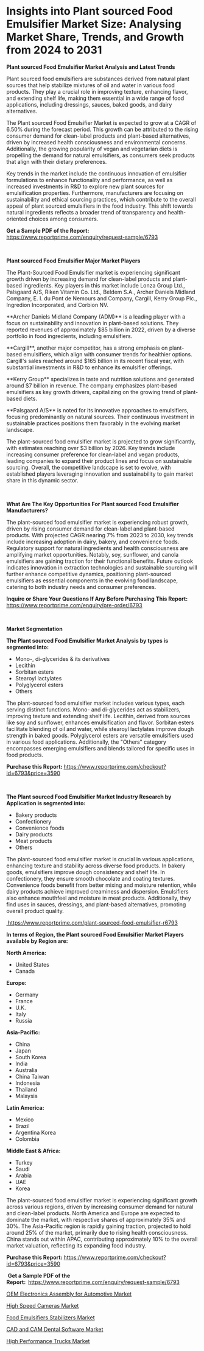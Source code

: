 <p><h1>Insights into Plant sourced Food Emulsifier Market Size: Analysing Market Share, Trends, and Growth from 2024 to 2031</h1></p><p><strong>Plant sourced Food Emulsifier Market Analysis and Latest Trends</strong></p>
<p><p>Plant sourced food emulsifiers are substances derived from natural plant sources that help stabilize mixtures of oil and water in various food products. They play a crucial role in improving texture, enhancing flavor, and extending shelf life, making them essential in a wide range of food applications, including dressings, sauces, baked goods, and dairy alternatives.</p><p>The Plant sourced Food Emulsifier Market is expected to grow at a CAGR of 6.50% during the forecast period. This growth can be attributed to the rising consumer demand for clean-label products and plant-based alternatives, driven by increased health consciousness and environmental concerns. Additionally, the growing popularity of vegan and vegetarian diets is propelling the demand for natural emulsifiers, as consumers seek products that align with their dietary preferences.</p><p>Key trends in the market include the continuous innovation of emulsifier formulations to enhance functionality and performance, as well as increased investments in R&D to explore new plant sources for emulsification properties. Furthermore, manufacturers are focusing on sustainability and ethical sourcing practices, which contribute to the overall appeal of plant sourced emulsifiers in the food industry. This shift towards natural ingredients reflects a broader trend of transparency and health-oriented choices among consumers.</p></p>
<p><strong>Get a Sample PDF of the Report:&nbsp;</strong> <a href="https://www.reportprime.com/enquiry/request-sample/6793?utm_campaign=1087&utm_medium=2&utm_source=Github&utm_content=ia&utm_term=25112024&utm_id=plant-sourced-food-emulsifier">https://www.reportprime.com/enquiry/request-sample/6793</a></p>
<p>&nbsp;</p>
<p><strong>Plant sourced Food Emulsifier Major Market Players</strong></p>
<p><p>The Plant-Sourced Food Emulsifier market is experiencing significant growth driven by increasing demand for clean-label products and plant-based ingredients. Key players in this market include Lonza Group Ltd., Palsgaard A/S, Riken Vitamin Co. Ltd., Beldem S.A., Archer Daniels Midland Company, E. I. du Pont de Nemours and Company, Cargill, Kerry Group Plc., Ingredion Incorporated, and Corbion NV.</p><p>**Archer Daniels Midland Company (ADM)** is a leading player with a focus on sustainability and innovation in plant-based solutions. They reported revenues of approximately $85 billion in 2022, driven by a diverse portfolio in food ingredients, including emulsifiers.</p><p>**Cargill**, another major competitor, has a strong emphasis on plant-based emulsifiers, which align with consumer trends for healthier options. Cargill's sales reached around $165 billion in its recent fiscal year, with substantial investments in R&D to enhance its emulsifier offerings.</p><p>**Kerry Group** specializes in taste and nutrition solutions and generated around $7 billion in revenue. The company emphasizes plant-based emulsifiers as key growth drivers, capitalizing on the growing trend of plant-based diets.</p><p>**Palsgaard A/S** is noted for its innovative approaches to emulsifiers, focusing predominantly on natural sources. Their continuous investment in sustainable practices positions them favorably in the evolving market landscape.</p><p>The plant-sourced food emulsifier market is projected to grow significantly, with estimates reaching over $3 billion by 2026. Key trends include increasing consumer preference for clean-label and vegan products, leading companies to expand their product lines and focus on sustainable sourcing. Overall, the competitive landscape is set to evolve, with established players leveraging innovation and sustainability to gain market share in this dynamic sector.</p></p>
<p>&nbsp;</p>
<p><strong>What Are The Key Opportunities For Plant sourced Food Emulsifier Manufacturers?</strong></p>
<p><p>The plant-sourced food emulsifier market is experiencing robust growth, driven by rising consumer demand for clean-label and plant-based products. With projected CAGR nearing 7% from 2023 to 2030, key trends include increasing adoption in dairy, bakery, and convenience foods. Regulatory support for natural ingredients and health consciousness are amplifying market opportunities. Notably, soy, sunflower, and canola emulsifiers are gaining traction for their functional benefits. Future outlook indicates innovation in extraction technologies and sustainable sourcing will further enhance competitive dynamics, positioning plant-sourced emulsifiers as essential components in the evolving food landscape, catering to both industry needs and consumer preferences.</p></p>
<p><strong>Inquire or Share Your Questions If Any Before Purchasing This Report:</strong> <a href="https://www.reportprime.com/enquiry/pre-order/6793?utm_campaign=1087&utm_medium=2&utm_source=Github&utm_content=ia&utm_term=25112024&utm_id=plant-sourced-food-emulsifier">https://www.reportprime.com/enquiry/pre-order/6793</a></p>
<p>&nbsp;</p>
<p><strong>Market Segmentation</strong></p>
<p><strong>The Plant sourced Food Emulsifier Market Analysis by types is segmented into:</strong></p>
<p><ul><li>Mono-, di-glycerides & its derivatives</li><li>Lecithin</li><li>Sorbitan esters</li><li>Stearoyl lactylates</li><li>Polyglycerol esters</li><li>Others</li></ul></p>
<p><p>The plant-sourced food emulsifier market includes various types, each serving distinct functions. Mono- and di-glycerides act as stabilizers, improving texture and extending shelf life. Lecithin, derived from sources like soy and sunflower, enhances emulsification and flavor. Sorbitan esters facilitate blending of oil and water, while stearoyl lactylates improve dough strength in baked goods. Polyglycerol esters are versatile emulsifiers used in various food applications. Additionally, the "Others" category encompasses emerging emulsifiers and blends tailored for specific uses in food products.</p></p>
<p><strong>Purchase this Report:&nbsp;</strong><a href="https://www.reportprime.com/checkout?id=6793&price=3590&utm_campaign=1087&utm_medium=2&utm_source=Github&utm_content=ia&utm_term=25112024&utm_id=plant-sourced-food-emulsifier">https://www.reportprime.com/checkout?id=6793&price=3590</a></p>
<p>&nbsp;</p>
<p><strong>The Plant sourced Food Emulsifier Market Industry Research by Application is segmented into:</strong></p>
<p><ul><li>Bakery products</li><li>Confectionery</li><li>Convenience foods</li><li>Dairy products</li><li>Meat products</li><li>Others</li></ul></p>
<p><p>The plant-sourced food emulsifier market is crucial in various applications, enhancing texture and stability across diverse food products. In bakery goods, emulsifiers improve dough consistency and shelf life. In confectionery, they ensure smooth chocolate and coating textures. Convenience foods benefit from better mixing and moisture retention, while dairy products achieve improved creaminess and dispersion. Emulsifiers also enhance mouthfeel and moisture in meat products. Additionally, they find uses in sauces, dressings, and plant-based alternatives, promoting overall product quality.</p></p>
<p><a href="https://www.reportprime.com/plant-sourced-food-emulsifier-r6793?utm_campaign=1087&utm_medium=2&utm_source=Github&utm_content=ia&utm_term=25112024&utm_id=plant-sourced-food-emulsifier">&nbsp;https://www.reportprime.com/plant-sourced-food-emulsifier-r6793</a></p>
<p><strong>In terms of Region, the Plant sourced Food Emulsifier Market Players available by Region are:</strong></p>
<p>
    <p> <strong> North America: </strong>
        <ul>
            <li>United States</li>
            <li>Canada</li>
        </ul>
        </p> 
    <p> <strong> Europe: </strong>
        <ul>
            <li>Germany</li>
            <li>France</li>
            <li>U.K.</li>
            <li>Italy</li>
            <li>Russia</li>
        </ul>
        </p> 
    <p> <strong> Asia-Pacific: </strong>
        <ul>
            <li>China</li>
            <li>Japan</li>
            <li>South Korea</li>
            <li>India</li>
            <li>Australia</li>
            <li>China Taiwan</li>
            <li>Indonesia</li>
            <li>Thailand</li>
            <li>Malaysia</li>
        </ul>
        </p> 
    <p> <strong> Latin America: </strong>
        <ul>
            <li>Mexico</li>
            <li>Brazil</li>
            <li>Argentina Korea</li>
            <li>Colombia</li>
        </ul>
        </p> 
    <p> <strong> Middle East & Africa: </strong>
        <ul>
            <li>Turkey</li>
            <li>Saudi</li>
            <li>Arabia</li>
            <li>UAE</li>
            <li>Korea</li>
        </ul>
    </p>
    </p>
<p><p>The plant-sourced food emulsifier market is experiencing significant growth across various regions, driven by increasing consumer demand for natural and clean-label products. North America and Europe are expected to dominate the market, with respective shares of approximately 35% and 30%. The Asia-Pacific region is rapidly gaining traction, projected to hold around 25% of the market, primarily due to rising health consciousness. China stands out within APAC, contributing approximately 10% to the overall market valuation, reflecting its expanding food industry.</p></p>
<p><strong>Purchase this Report: </strong><a href="https://www.reportprime.com/checkout?id=6793&price=3590&utm_campaign=1087&utm_medium=2&utm_source=Github&utm_content=ia&utm_term=25112024&utm_id=plant-sourced-food-emulsifier">https://www.reportprime.com/checkout?id=6793&price=3590</a></p>
<p>&nbsp;<strong>Get a Sample PDF of the Report:&nbsp;&nbsp;</strong><a href="https://www.reportprime.com/enquiry/request-sample/6793?utm_campaign=1087&utm_medium=2&utm_source=Github&utm_content=ia&utm_term=25112024&utm_id=plant-sourced-food-emulsifier">https://www.reportprime.com/enquiry/request-sample/6793</a></p>
<p><strong></strong></p>
<p><p><a href="https://issuu.com/reportprime-2/docs/oem-electronics-assembly-for-automo_0196aecd963075?utm_campaign=1087&utm_medium=2&utm_source=Github&utm_content=ia&utm_term=25112024&utm_id=plant-sourced-food-emulsifier">OEM Electronics Assembly for Automotive Market</a></p><p><a href="https://www.linkedin.com/pulse/high-speed-cameras-market-trends-growth-outlook-2024-2031-mu0jc?utm_campaign=1087&utm_medium=2&utm_source=Github&utm_content=ia&utm_term=25112024&utm_id=plant-sourced-food-emulsifier">High Speed Cameras Market</a></p><p><a href="https://github.com/manesros8/Market-Research-Report-List-1/blob/main/food-emulsifiers-stabilizers-market.md?utm_campaign=1087&utm_medium=2&utm_source=Github&utm_content=ia&utm_term=25112024&utm_id=plant-sourced-food-emulsifier">Food Emulsifiers Stabilizers Market</a></p><p><a href="https://issuu.com/reportprime-2/docs/cad-and-cam-dental-software-market-_f9b3ec5cd2cb25?utm_campaign=1087&utm_medium=2&utm_source=Github&utm_content=ia&utm_term=25112024&utm_id=plant-sourced-food-emulsifier">CAD and CAM Dental Software Market</a></p><p><a href="https://www.linkedin.com/pulse/high-performance-trucks-market-segmentation-in-depth-analysis-hz74e?utm_campaign=1087&utm_medium=2&utm_source=Github&utm_content=ia&utm_term=25112024&utm_id=plant-sourced-food-emulsifier">High Performance Trucks Market</a></p></p>